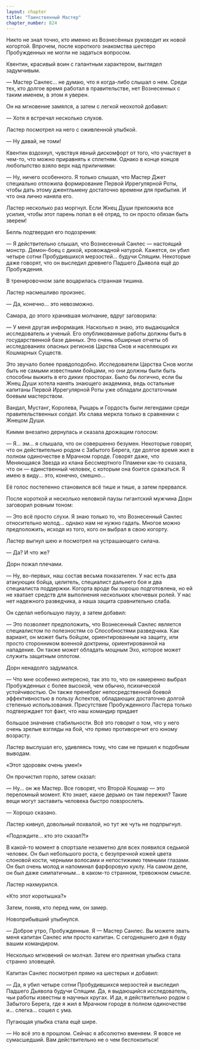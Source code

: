 ```yaml
---
layout: chapter
title: "Таинственный Мастер"
chapter_number: 824
---
```


Никто не знал точно, кто именно из Вознесённых руководит их новой когортой. Впрочем, после короткого знакомства шестеро Пробужденных не могли не задаться вопросом.

Квентин, красивый воин с галантным характером, выглядел задумчивым.

— Мастер Санлес... не думаю, что я когда-либо слышал о нем. Среди тех, кто долгое время работал в правительстве, нет Вознесенных с таким именем, в этом я уверен.

Он на мгновение замялся, а затем с легкой неохотой добавил:

— Хотя я встречал несколько слухов.

Ластер посмотрел на него с оживленной улыбкой.

— Ну давай, не томи!

Квентин вздохнул, чувствуя явный дискомфорт от того, что участвует в чем-то, что можно приравнять к сплетням. Однако в конце концов любопытство взяло верх над приличиями:

— Ну, ничего особенного. Я только слышал, что Мастер Джет специально отложила формирование Первой Иррегулярной Роты, чтобы дать этому джентльмену достаточно времени для прибытия. И что она лично наняла его.

Ластер несколько раз моргнул. Если Жнец Души приложила все усилия, чтобы этот парень попал в её отряд, то он просто обязан быть зверем!

Белль подтвердил его подозрения:

— Я действительно слышал, что Вознесенный Санлес — настоящий монстр. Демон-боец с дикой, кровожадной натурой. Кажется, он убил четыре сотни Пробудившихся мерзостей... будучи Спящим. Некоторые даже говорят, что он выследил древнего Падшего Дьявола ещё до Пробуждения.

В тренировочном зале воцарилась странная тишина.

Ластер насмешливо произнес.

— Да, конечно... это невозможно.

Самара, до этого хранившая молчание, вдруг заговорила:

— У меня другая информация. Насколько я знаю, это выдающийся исследователь и ученый. Его опубликованные работы должны быть в государственной базе данных. Это очень обширные отчеты об исследованиях опасных регионов Царства Снов и населяющих их Кошмарных Существ.

Это звучало более правдоподобно. Исследователи Царства Снов могли быть не самыми известными бойцами, но они должны были быть способны выжить в его диких просторах. Было бы логично, если бы Жнец Души хотела нанять знающего академика, ведь остальные капитаны Первой Иррегулярной Роты уже обладали достаточным боевым мастерством.

Вандал, Мустанг, Королева, Рыцарь и Гордость были легендами среди правительственных солдат. Их слава меркла только в сравнении с Жнецом Души.

Кимми внезапно дернулась и сказала дрожащим голосом:

— Я... эм... я слышала, что он совершенно безумен. Некоторые говорят, что он действительно родом с Забытого Берега, где долгое время жил в полном одиночестве в Мрачном городе. Говорят даже, что Меняющаяся Звезда из клана Бессмертного Пламени как-то сказала, что он — единственный человек, с которым она боится сражаться. Я имею в виду... это, конечно, смешно...

Её голос постепенно становился всё тише и тише, а затем прервался.

После короткой и несколько неловкой паузы гигантский мужчина Дорн заговорил ровным тоном:

— Это всё просто слухи. Я знаю только то, что Вознесенный Санлес относительно молод... однако нам не нужно гадать. Многое можно предположить, исходя из того, кого он выбрал в свою когорту.

Ластер выгнул шею и посмотрел на устрашающего силача.

— Да? И что же?

Дорн пожал плечами.

— Ну, во-первых, наш состав весьма показателен. У нас есть два атакующих бойца, целитель, специалист дальнего боя и два специалиста поддержки. Когорта вроде бы хорошо подготовлена, но ей не хватает средств для выполнения нескольких ключевых ролей. У нас нет надежного разведчика, а наша защита сравнительно слаба.

Он сделал небольшую паузу, а затем добавил:

— Это позволяет предположить, что Вознесенный Санлес является специалистом по полезностям со Способностями разведчика. Как вариант, он может быть бойцом, ориентированным на защиту, или просто сторонником военной доктрины, ориентированной на нападение. Он также может обладать мощным Эхо, которое может служить защитным оплотом.

Дорн ненадолго задумался.

— Что мне особенно интересно, так это то, что он намеренно выбрал Пробужденных с более высокой, чем обычно, психической устойчивостью. Он также пренебрег непосредственной боевой эффективностью в пользу Аспектов, обладающих достаточно долгой степенью использования. Присутствие Пробужденного Ластера только подтверждает тот факт, что наш командир придает

большое значение стабильности. Всё это говорит о том, что у него очень зрелые взгляды на бой, что прямо противоречит его юному возрасту.

Ластер выслушал его, удивляясь тому, что сам не пришел к подобным выводам.

«Этот здоровяк очень умен!»

Он прочистил горло, затем сказал:

— Ну... он же Мастер. Все говорят, что Второй Кошмар — это переломный момент. Кто знает, какое дерьмо он там пережил? Такие вещи могут заставить человека быстро повзрослеть.

— Хорошо сказано.

Ластер кивнул, довольный похвалой, но тут же чуть не подпрыгнул.

«Подождите... кто это сказал?!»

В какой-то момент в спортзале незаметно для всех появился седьмой человек. Он был небольшого роста, с безупречной кожей цвета слоновой кости, черными волосами и непостижимо темными глазами. Он был очень молод и напоминал фарфоровую куклу. На самом деле, он был даже симпатичным... в каком-то странном, тревожном смысле.

Ластер нахмурился.

«Кто этот коротышка?»

Затем, поняв, кто перед ним, он замер.

Новоприбывший улыбнулся.

— Доброе утро, Пробужденные. Я — Мастер Санлес. Вы можете звать меня капитан Санлес или просто капитан. С сегодняшнего дня я буду вашим командиром.

Несколько мгновений он молчал. Затем его приятная улыбка стала странно зловещей.

Капитан Санлес посмотрел прямо на шестерых и добавил:

— Да, я убил четыре сотни Пробудившихся мерзостей и выследил Падшего Дьявола будучи Спящим. Да, я выдающийся исследователь, чьи работы известны в научных кругах. И да, я действительно родом с Забытого Берега, где я жил в Мрачном городе в полном одиночестве и... слегка... сошел с ума.

Пугающая улыбка стала ещё шире.

— Но всё это в прошлом. Сейчас я абсолютно вменяем. Я вовсе не сумасшедший. Вам действительно не о чем беспокоиться!